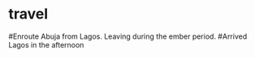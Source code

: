 # travel
  #Enroute Abuja from Lagos. Leaving during the ember period.
#Arrived Lagos in the afternoon
